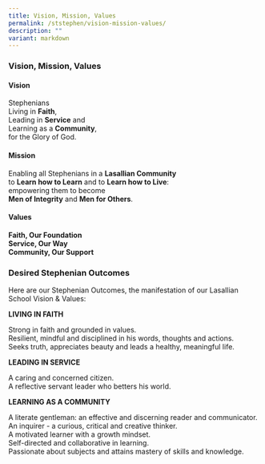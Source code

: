```yaml
---
title: Vision, Mission, Values
permalink: /ststephen/vision-mission-values/
description: ""
variant: markdown
---
```

### Vision, Mission, Values

#### Vision

Stephenians&nbsp;<br>
Living in&nbsp;**Faith**,&nbsp;<br>
Leading in&nbsp;**Service**&nbsp;and&nbsp;<br>
Learning as a&nbsp;**Community**,&nbsp;<br>
for the Glory of God.

  

#### Mission

Enabling all Stephenians in a&nbsp;**Lasallian Community**&nbsp;<br>
to&nbsp;**Learn how to Learn**&nbsp;and to&nbsp;**Learn how to Live**:&nbsp;<br>
empowering them to become&nbsp;<br>
**Men of Integrity**&nbsp;and&nbsp;**Men for Others**.

  

#### Values

**Faith, Our Foundation**<br>
**Service, Our Way**<br>
**Community, Our Support**


### Desired Stephenian Outcomes

Here are our Stephenian Outcomes, the manifestation of our Lasallian School Vision &amp; Values:


**LIVING IN FAITH**

Strong in faith and grounded in values.&nbsp;<br>
Resilient, mindful and disciplined in his words, thoughts and actions.&nbsp;<br>
Seeks truth, appreciates beauty and leads a healthy, meaningful life.&nbsp;<br>

**LEADING IN SERVICE**

A caring and concerned citizen.&nbsp;<br>
A reflective servant leader who betters his world.&nbsp;<br>

**LEARNING AS A COMMUNITY**

A literate gentleman: an effective and discerning reader and communicator.&nbsp;<br>
An inquirer - a curious, critical and creative thinker.&nbsp;<br>
A motivated learner with a growth mindset.&nbsp;<br>
Self-directed and collaborative in learning.&nbsp;<br>
Passionate about subjects and attains mastery of skills and knowledge.&nbsp;<br>